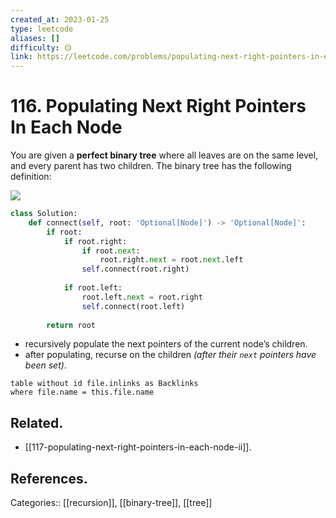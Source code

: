 ```yaml
---
created_at: 2023-01-25
type: leetcode
aliases: []
difficulty: 🟡
link: https://leetcode.com/problems/populating-next-right-pointers-in-each-node/
---
```


# 116. Populating Next Right Pointers In Each Node

You are given a **perfect binary tree** where all leaves are on the same level, and every parent has two children. The binary tree has the following definition:

![](https://assets.leetcode.com/uploads/2019/02/14/116_sample.png)

```python
class Solution:
    def connect(self, root: 'Optional[Node]') -> 'Optional[Node]':
        if root:
            if root.right:
                if root.next:
                    root.right.next = root.next.left
                self.connect(root.right)
            
            if root.left:
                root.left.next = root.right
                self.connect(root.left)
        
        return root
```

- recursively populate the next pointers of the current node’s children.
- after populating, recurse on the children *(after their `next` pointers have been set)*.

```dataview
table without id file.inlinks as Backlinks
where file.name = this.file.name
```

## Related.

- [[117-populating-next-right-pointers-in-each-node-ii]].

## References.

Categories:: [[recursion]], [[binary-tree]], [[tree]]
